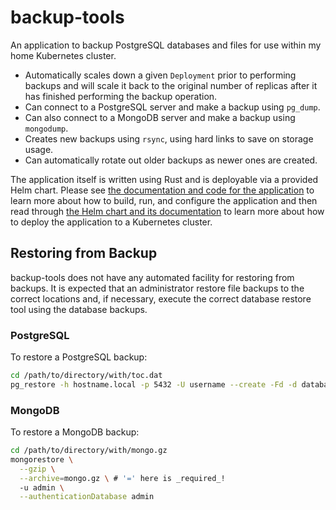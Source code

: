 # backup-tools

An application to backup PostgreSQL databases and files for use within my home Kubernetes cluster.

* Automatically scales down a given `Deployment` prior to performing backups and will scale it back to the original 
  number of replicas after it has finished performing the backup operation.
* Can connect to a PostgreSQL server and make a backup using `pg_dump`.
* Can also connect to a MongoDB server and make a backup using `mongodump`. 
* Creates new backups using `rsync`, using hard links to save on storage usage.
* Can automatically rotate out older backups as newer ones are created.

The application itself is written using Rust and is deployable via a provided Helm chart. Please see 
[the documentation and code for the application](app/backup-tools) to learn more about how to build, run, and configure 
the application and then read through [the Helm chart and its documentation](charts/backup-tools) to learn more about 
how to deploy the application to a Kubernetes cluster.

## Restoring from Backup

backup-tools does not have any automated facility for restoring from backups. It is expected that an administrator 
restore file backups to the correct locations and, if necessary, execute the correct database restore tool using the 
database backups.

### PostgreSQL

To restore a PostgreSQL backup:

```bash
cd /path/to/directory/with/toc.dat
pg_restore -h hostname.local -p 5432 -U username --create -Fd -d database .
```

### MongoDB

To restore a MongoDB backup:

```bash
cd /path/to/directory/with/mongo.gz
mongorestore \
  --gzip \
  --archive=mongo.gz \ # '=' here is _required_!
  -u admin \
  --authenticationDatabase admin
```